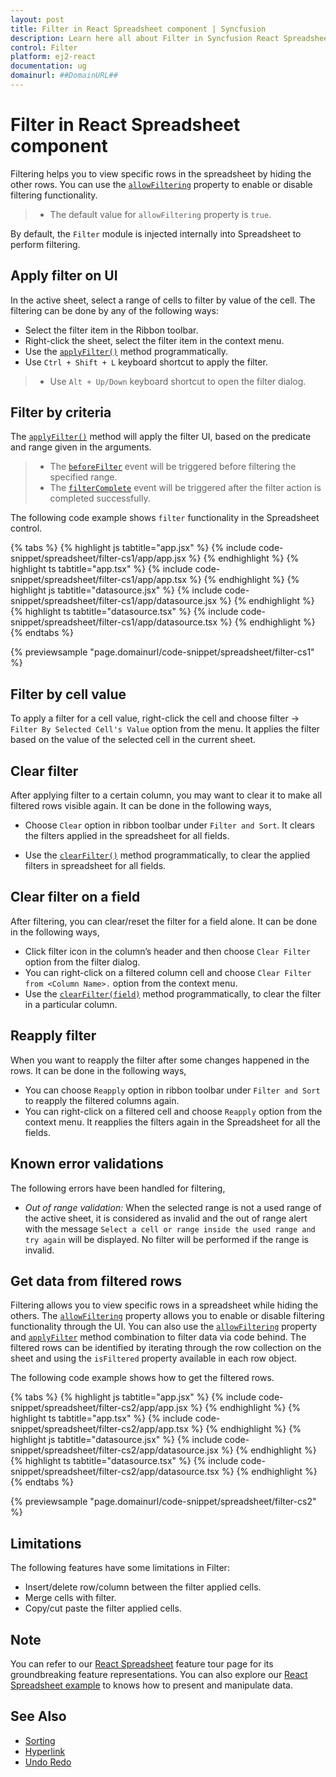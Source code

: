 ```yaml
---
layout: post
title: Filter in React Spreadsheet component | Syncfusion
description: Learn here all about Filter in Syncfusion React Spreadsheet component of Syncfusion Essential JS 2 and more.
control: Filter 
platform: ej2-react
documentation: ug
domainurl: ##DomainURL##
---
```


# Filter in React Spreadsheet component

Filtering helps you to view specific rows in the spreadsheet by hiding the other rows. You can use the [`allowFiltering`](https://ej2.syncfusion.com/react/documentation/api/spreadsheet/#allowfiltering) property to enable or disable filtering functionality.

> * The default value for `allowFiltering` property is `true`.

By default, the `Filter` module is injected internally into Spreadsheet to perform filtering.

## Apply filter on UI

In the active sheet, select a range of cells to filter by value of the cell. The filtering can be done by any of the following ways:

* Select the filter item in the Ribbon toolbar.
* Right-click the sheet, select the filter item in the context menu.
* Use the [`applyFilter()`](https://ej2.syncfusion.com/react/documentation/api/spreadsheet/#applyfilter) method programmatically.
* Use `Ctrl + Shift + L` keyboard shortcut to apply the filter.

> * Use `Alt + Up/Down` keyboard shortcut to open the filter dialog.

## Filter by criteria

The [`applyFilter()`](https://ej2.syncfusion.com/react/documentation/api/spreadsheet/#applyfilter) method will apply the filter UI, based on the predicate and range given in the arguments.

> * The [`beforeFilter`](https://ej2.syncfusion.com/react/documentation/api/spreadsheet/#beforefilter) event will be triggered before filtering the specified range.
> * The [`filterComplete`](https://ej2.syncfusion.com/react/documentation/api/spreadsheet/#filtercomplete) event will be triggered after the filter action is completed successfully.

The following code example shows `filter` functionality in the Spreadsheet control.

{% tabs %}
{% highlight js tabtitle="app.jsx" %}
{% include code-snippet/spreadsheet/filter-cs1/app/app.jsx %}
{% endhighlight %}
{% highlight ts tabtitle="app.tsx" %}
{% include code-snippet/spreadsheet/filter-cs1/app/app.tsx %}
{% endhighlight %}
{% highlight js tabtitle="datasource.jsx" %}
{% include code-snippet/spreadsheet/filter-cs1/app/datasource.jsx %}
{% endhighlight %}
{% highlight ts tabtitle="datasource.tsx" %}
{% include code-snippet/spreadsheet/filter-cs1/app/datasource.tsx %}
{% endhighlight %}
{% endtabs %}

 {% previewsample "page.domainurl/code-snippet/spreadsheet/filter-cs1" %}

## Filter by cell value

To apply a filter for a cell value, right-click the cell and choose filter -> `Filter By Selected Cell's Value` option from the menu. It applies the filter based on the value of the selected cell in the current sheet.

## Clear filter

After applying filter to a certain column, you may want to clear it to make all filtered rows visible again. It can be done in the following ways,

* Choose `Clear` option in ribbon toolbar under `Filter and Sort`. It clears the filters applied in the spreadsheet for all fields.

* Use the [`clearFilter()`](https://ej2.syncfusion.com/react/documentation/api/spreadsheet/#clearfilter) method programmatically, to clear the applied filters in spreadsheet for all fields.

## Clear filter on a field

After filtering, you can clear/reset the filter for a field alone. It can be done in the following ways,

* Click filter icon in the column’s header and then choose `Clear Filter` option from the filter dialog.
* You can right-click on a filtered column cell and choose `Clear Filter from <Column Name>.` option from the context menu.
* Use the [`clearFilter(field)`](https://ej2.syncfusion.com/react/documentation/api/spreadsheet/#clearfilter) method programmatically, to clear the filter in a particular column.

## Reapply filter

When you want to reapply the filter after some changes happened in the rows. It can be done in the following ways,

* You can choose `Reapply` option in ribbon toolbar under `Filter and Sort` to reapply the filtered columns again.
* You can right-click on a filtered cell and choose `Reapply` option from the context menu. It reapplies the filters again in the Spreadsheet for all the fields.

## Known error validations

The following errors have been handled for filtering,
* *Out of range validation:* When the selected range is not a used range of the active sheet, it is considered as invalid and the out of range alert with the message `Select a cell or range inside the used range and try again` will be displayed. No filter will be performed if the range is invalid.

## Get data from filtered rows 

Filtering allows you to view specific rows in a spreadsheet while hiding the others. The [`allowFiltering`](https://ej2.syncfusion.com/react/documentation/api/spreadsheet/#allowfiltering) property allows you to enable or disable filtering functionality through the UI. You can also use the [`allowFiltering`](https://ej2.syncfusion.com/react/documentation/api/spreadsheet/#allowfiltering) property and [`applyFilter`](https://ej2.syncfusion.com/react/documentation/api/spreadsheet/#applyfilter) method combination to filter data via code behind. The filtered rows can be identified by iterating through the row collection on the sheet and using the `isFiltered` property available in each row object.

The following code example shows how to get the filtered rows.

{% tabs %}
{% highlight js tabtitle="app.jsx" %}
{% include code-snippet/spreadsheet/filter-cs2/app/app.jsx %}
{% endhighlight %}
{% highlight ts tabtitle="app.tsx" %}
{% include code-snippet/spreadsheet/filter-cs2/app/app.tsx %}
{% endhighlight %}
{% highlight js tabtitle="datasource.jsx" %}
{% include code-snippet/spreadsheet/filter-cs2/app/datasource.jsx %}
{% endhighlight %}
{% highlight ts tabtitle="datasource.tsx" %}
{% include code-snippet/spreadsheet/filter-cs2/app/datasource.tsx %}
{% endhighlight %}
{% endtabs %}

{% previewsample "page.domainurl/code-snippet/spreadsheet/filter-cs2" %}

## Limitations

The following features have some limitations in Filter:

* Insert/delete row/column between the filter applied cells.
* Merge cells with filter.
* Copy/cut paste the filter applied cells.

## Note

You can refer to our [React Spreadsheet](https://www.syncfusion.com/react-ui-components/react-spreadsheet) feature tour page for its groundbreaking feature representations. You can also explore our [React Spreadsheet example](https://ej2.syncfusion.com/react/demos/#/material/spreadsheet/default) to knows how to present and manipulate data.

## See Also

* [Sorting](./sort)
* [Hyperlink](./link)
* [Undo Redo](./undo-redo)